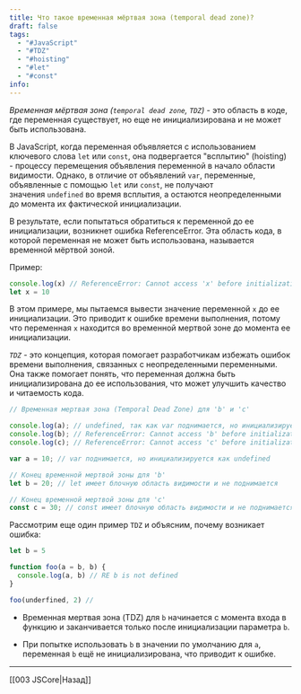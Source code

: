 ```yaml
---
title: Что такое временная мёртвая зона (temporal dead zone)?
draft: false
tags:
  - "#JavaScript"
  - "#TDZ"
  - "#hoisting"
  - "#let"
  - "#const"
info:
---
```

_Временная мёртвая зона (`temporal dead zone`, `TDZ`)_ - это область в коде, где переменная существует, но еще не инициализирована и не может быть использована.

В JavaScript, когда переменная объявляется с использованием ключевого слова `let` или `const`, она подвергается "всплытию" (hoisting) - процессу перемещения объявления переменной в начало области видимости. Однако, в отличие от объявлений `var`, переменные, объявленные с помощью `let` или `const`, не получают значения `undefined` во время всплытия, а остаются неопределенными до момента их фактической инициализации.

В результате, если попытаться обратиться к переменной до ее инициализации, возникнет ошибка ReferenceError. Эта область кода, в которой переменная не может быть использована, называется временной мёртвой зоной.

Пример:

```javascript
console.log(x) // ReferenceError: Cannot access 'x' before initialization
let x = 10
```

В этом примере, мы пытаемся вывести значение переменной `x` до ее инициализации. Это приводит к ошибке времени выполнения, потому что переменная `x` находится во временной мертвой зоне до момента ее инициализации.

_`TDZ`_ - это концепция, которая помогает разработчикам избежать ошибок времени выполнения, связанных с неопределенными переменными. Она также помогает понять, что переменная должна быть инициализирована до ее использования, что может улучшить качество и читаемость кода.

```js
// Временная мертвая зона (Temporal Dead Zone) для 'b' и 'c'

console.log(a); // undefined, так как var поднимается, но инициализируется как undefined
console.log(b); // ReferenceError: Cannot access 'b' before initialization
console.log(c); // ReferenceError: Cannot access 'c' before initialization

var a = 10; // var поднимается, но инициализируется как undefined

// Конец временной мертвой зоны для 'b'
let b = 20; // let имеет блочную область видимости и не поднимается

// Конец временной мертвой зоны для 'c'
const c = 30; // const имеет блочную область видимости и не поднимается
```

Рассмотрим еще один пример `TDZ` и объясним, почему возникает ошибка:

```javascript
let b = 5

function foo(a = b, b) {
  console.log(a, b) // RE b is not defined
}

foo(underfined, 2) //
```

- Временная мертвая зона (TDZ) для `b` начинается с момента входа в функцию и заканчивается только после инициализации параметра `b`.
    
- При попытке использовать `b` в значении по умолчанию для `a`, переменная `b` ещё не инициализирована, что приводит к ошибке.

---

[[003 JSCore|Назад]]
